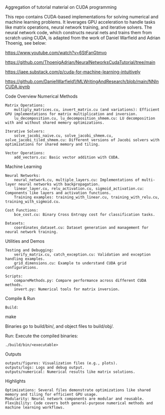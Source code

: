 Aggregation of tutorial material on CUDA programming

This repo contains CUDA-based implementations for solving numerical and machine learning problems. It leverages GPU acceleration to handle tasks like matrix operations, neural network training, and iterative solvers.  The neural network code, which constructs neural nets and trains them from scratch using CUDA, is adapted from the work of Daniel Warfield and Adrian Thoenig, see below:

https://www.youtube.com/watch?v=6StFanGtmvo

https://github.com/ThoenigAdrian/NeuralNetworksCudaTutorial/tree/main

https://iaee.substack.com/p/cuda-for-machine-learning-intuitively

https://github.com/DanielWarfield1/MLWritingAndResearch/blob/main/NNInCUDA.ipynb


Code Overview
Numerical Methods

    Matrix Operations:
        multiply_matrices.cu, invert_matrix.cu (and variations): Efficient GPU implementations for matrix multiplication and inversion.
        lu_decomposition.cu, lu_decomposition_shmem.cu: LU decomposition with and without shared memory optimizations.

    Iterative Solvers:
        solve_jacobi_naive.cu, solve_jacobi_shmem.cu, solve_jacobi_tiled_shmem.cu: Different versions of Jacobi solvers with optimizations for shared memory and tiling.

    Vector Operations:
        add_vectors.cu: Basic vector addition with CUDA.

Machine Learning

    Neural Networks:
        neural_network.cu, multiple_layers.cu: Implementations of multi-layer neural networks with backpropagation.
        linear_layer.cu, relu_activation.cu, sigmoid_activation.cu: Components like layers and activation functions.
        Training examples: training_with_linear.cu, training_with_relu.cu, training_with_sigmoid.cu.

    Cost Functions:
        bce_cost.cu: Binary Cross Entropy cost for classification tasks.

    Datasets:
        coordinates_dataset.cu: Dataset generation and management for neural network training.

Utilities and Demos

    Testing and Debugging:
        verify_matrix.cu, catch_exception.cu: Validation and exception handling examples.
        grid_dimensions.cu: Example to understand CUDA grid configurations.

    Scripts:
        compareMethods.py: Compare performance across different CUDA methods.
        invert.py: Numerical tools for matrix inversion.

Compile & Run

    Build:

make

Binaries go to build/bin/, and object files to build/obj/.

Run: Execute the compiled binaries:

    ./build/bin/<executable>

Outputs

    outputs/figures: Visualization files (e.g., plots).
    outputs/logs: Logs and debug output.
    outputs/numerical: Numerical results like matrix solutions.

Highlights

    Optimizations: Several files demonstrate optimizations like shared memory and tiling for efficient GPU usage.
    Modularity: Neural network components are modular and reusable.
    Flexibility: Code covers both general-purpose numerical methods and machine learning workflows.
